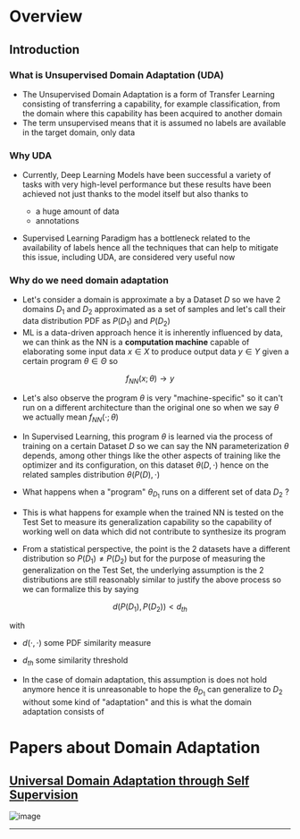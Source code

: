 
# Overview 

## Introduction 

### What is Unsupervised Domain Adaptation (UDA)

- The Unsupervised Domain Adaptation is a form of Transfer Learning consisting of transferring a capability, for example classification, from the domain where this capability has been acquired to another domain 
- The term unsupervised means that it is assumed no labels are available in the target domain, only data 


### Why UDA

- Currently, Deep Learning Models have been successful a variety of tasks with very high-level performance but these results have been achieved not just thanks to the model itself but also thanks to 
  - a huge amount of data 
  - annotations 

- Supervised Learning Paradigm has a bottleneck related to the availability of labels hence all the techniques that can help to mitigate this issue, including UDA, are considered very useful now 



### Why do we need domain adaptation

- Let's consider a domain is approximate a by a Dataset $D$ so we have 2 domains $D_{1}$ and $D_{2}$ approximated as a set of samples and let's call their data distribution PDF as $P(D_{1})$ and $P(D_{2})$ 
- ML is a data-driven approach hence it is inherently influenced by data, we can think as the NN is a **computation machine** capable of elaborating some input data $x \in X$ to produce output data $y \in Y$ given a certain program $\theta \in \Theta$ so 

$$ f_{NN}(x; \theta) \rightarrow y $$

- Let's also observe the program $\theta$ is very "machine-specific" so it can't run on a different architecture than the original one so when we say $\theta$ we actually mean $f_{NN}(\cdot; \theta)$ 

- In Supervised Learning, this program $\theta$ is learned via the process of training on a certain Dataset $D$ so we can say the NN parameterization $\theta$ depends, among other things like the other aspects of training like the optimizer and its configuration, on this dataset $\theta(D, \cdot)$ hence on the related samples distribution $\theta(P(D), \cdot)$ 

- What happens when a "program" $\theta_{D_{1}}$ runs on a different set of data $D_{2}$ ? 
- This is what happens for example when the trained NN is tested on the Test Set to measure its generalization capability so the capability of working well on data which did not contribute to synthesize its program 

- From a statistical perspective, the point is the 2 datasets have a different distribution so $P(D_{1}) \neq P(D_{2})$ but for the purpose of measuring the generalization on the Test Set, the underlying assumption is the 2 distributions are still reasonably similar to justify the above process so we can formalize this by saying 

$$d(P(D_{1}), P(D_{2})) < d_{th}$$ 

with 
- $d(\cdot, \cdot)$ some PDF similarity measure 
- $d_{th}$ some similarity threshold 

- In the case of domain adaptation, this assumption is does not hold anymore hence it is unreasonable to hope the $\theta_{D_{1}}$ can generalize to $D_{2}$ without some kind of "adaptation" and this is what the domain adaptation consists of 





# Papers about Domain Adaptation 

## [Universal Domain Adaptation through Self Supervision](universal_domain_adaptation_through_self_supervision.md)

![image](https://user-images.githubusercontent.com/6381645/85234560-68433c00-b40e-11ea-9994-ab7a1b2a28f5.png)

---------
